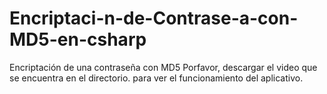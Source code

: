 # Encriptaci-n-de-Contrase-a-con-MD5-en-csharp
Encriptación de una contraseña con MD5
 Porfavor, descargar el video que se encuentra en el directorio. para ver el funcionamiento del aplicativo.
 

